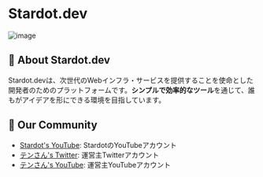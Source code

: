# **Stardot.dev**
![image](https://raw.githubusercontent.com/Stardot-io/.github/refs/heads/main/profile/header_git.png)<br>

## 🌌 **About Stardot.dev**  
Stardot.devは、次世代のWebインフラ・サービスを提供することを使命とした開発者のためのプラットフォームです。**シンプルで効率的なツール**を通じて、誰もがアイデアを形にできる環境を目指しています。

## 🤝 Our Community
- [Stardot's YouTube](https://www.youtube.com/@stardot_dev): StardotのYouTubeアカウント
- [テンさん's Twitter](https://twitter.com/star_dot123): 運営主Twitterアカウント
- [テンさん's YouTube](https://www.youtube.com/@star_dot123): 運営主YouTubeアカウント
